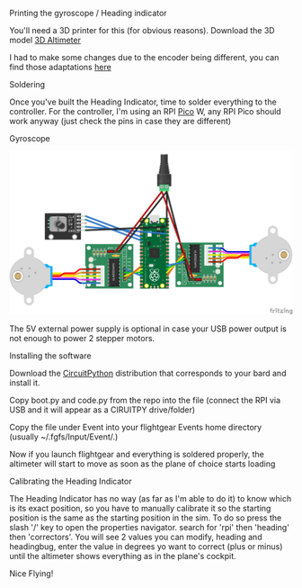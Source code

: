 

Printing the gyroscope / Heading indicator

You'll need a 3D printer for this (for obvious reasons). Download the 3D model [3D Altimeter](https://www.printables.com/model/356101-gyro-compass-heading-indicator-for-flight-simulati)

I had to make some changes due to the encoder being different, you can find those adaptations [here](https://www.printables.com/model/745500-altimeter-modifcation-of-two-pieces-from-original-)

Soldering

Once you've built the Heading Indicator, time to solder everything to the controller. For the controller, I'm using an RPI [Pico](https://thepihut.com/products/raspberry-pi-pico) W, any RPI Pico should work anyway (just check the pins in case they are different)

Gyroscope

![Circuit diagram](https://github.com/zayamatias/flightgear/blob/main/pico/altimeter/Altimeter_bb.png?raw=true)

The 5V external power supply is optional in case your USB power output is not enough to power 2 stepper motors.

Installing the software

Download the [CircuitPython](https://circuitpython.org/downloads) distribution that corresponds to your bard and install it.

Copy boot.py and code.py from the repo into the file (connect the RPI via USB and it will appear as a CIRUITPY drive/folder)

Copy the file under Event into your flightgear Events home directory (usually ~/.fgfs/Input/Event/.)

Now if you launch flightgear and everything is soldered properly, the altimeter will start to move as soon as the plane of choice starts loading


Calibrating the Heading Indicator

The Heading Indicator has no way (as far as I'm able to do it) to know which is its exact position, so you have to manually calibrate it so the starting position is the same as the starting position in the sim. To do so press the slash '/' key to open the properties navigator. search for 'rpi' then 'heading' then 'correctors'. You will see 2 values you can modify, heading and headingbug, enter the value in degrees yo want to correct (plus or minus) until the altimeter shows everything as in the plane's cockpit.

Nice Flying!



